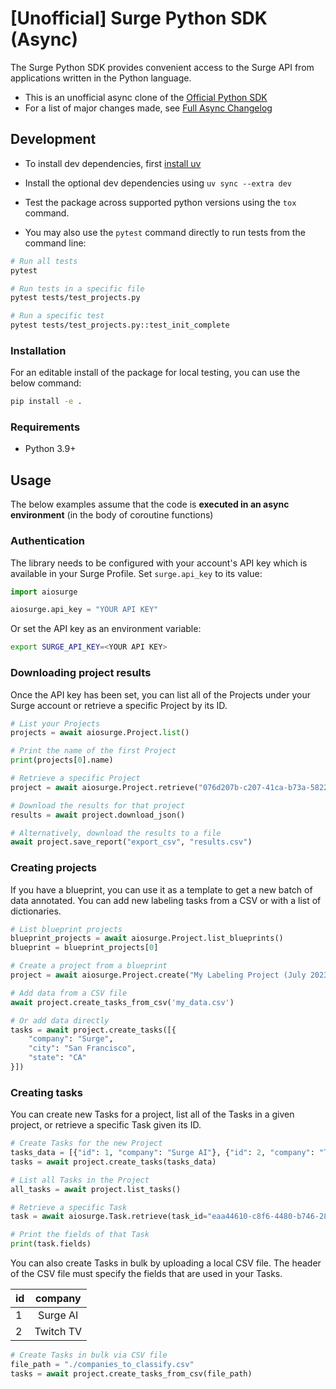 # [Unofficial] Surge Python SDK (Async)

The Surge Python SDK provides convenient access to the Surge API from applications written in the Python language.

- This is an unofficial async clone of the [Official Python SDK](https://github.com/surge-ai/surge-python)
- For a list of major changes made, see [Full Async Changelog](./asyncio_conversion.md)

## Development

- To install dev dependencies, first [install uv](https://docs.astral.sh/uv/getting-started/installation/)
- Install the optional dev dependencies using `uv sync --extra dev`
- Test the package across supported python versions using the `tox` command.

- You may also use the `pytest` command directly to run tests from the command line:

```bash
# Run all tests
pytest

# Run tests in a specific file
pytest tests/test_projects.py

# Run a specific test
pytest tests/test_projects.py::test_init_complete
```

### Installation

For an editable install of the package for local testing, you can use the below command:

```bash
pip install -e .
```

### Requirements

* Python 3.9+

## Usage

The below examples assume that the code is **executed in an async environment** (in the body of coroutine functions)

### Authentication

The library needs to be configured with your account's API key which is available in your Surge Profile. Set
`surge.api_key` to its value:

```python
import aiosurge

aiosurge.api_key = "YOUR API KEY"
```

Or set the API key as an environment variable:

```bash
export SURGE_API_KEY=<YOUR API KEY>
```

### Downloading project results

Once the API key has been set, you can list all of the Projects under your Surge account or retrieve a specific Project
by its ID.

```python
# List your Projects
projects = await aiosurge.Project.list()

# Print the name of the first Project
print(projects[0].name)

# Retrieve a specific Project
project = await aiosurge.Project.retrieve("076d207b-c207-41ca-b73a-5822fe2248ab")

# Download the results for that project
results = await project.download_json()

# Alternatively, download the results to a file
await project.save_report("export_csv", "results.csv")
```

### Creating projects

If you have a blueprint, you can use it as a template to get a new batch of data annotated.
You can add new labeling tasks from a CSV or with a list of dictionaries.

```python
# List blueprint projects
blueprint_projects = await aiosurge.Project.list_blueprints()
blueprint = blueprint_projects[0]

# Create a project from a blueprint
project = await aiosurge.Project.create("My Labeling Project (July 2023 Batch)", template_id=blueprint.id)

# Add data from a CSV file
await project.create_tasks_from_csv('my_data.csv')

# Or add data directly
tasks = await project.create_tasks([{
    "company": "Surge",
    "city": "San Francisco",
    "state": "CA"
}])
```

### Creating tasks

You can create new Tasks for a project, list all of the Tasks in a given project, or retrieve a specific Task given its
ID.

```python
# Create Tasks for the new Project
tasks_data = [{"id": 1, "company": "Surge AI"}, {"id": 2, "company": "Twitch TV"}]
tasks = await project.create_tasks(tasks_data)

# List all Tasks in the Project
all_tasks = await project.list_tasks()

# Retrieve a specific Task
task = await aiosurge.Task.retrieve(task_id="eaa44610-c8f6-4480-b746-28b6c8defd4d")

# Print the fields of that Task
print(task.fields)
```

You can also create Tasks in bulk by uploading a local CSV file. The header of the CSV file must specify the fields that
are used in your Tasks.

| id |  company  |
|:---|:---------:|
| 1  | Surge AI  |
| 2  | Twitch TV |

```python
# Create Tasks in bulk via CSV file
file_path = "./companies_to_classify.csv"
tasks = await project.create_tasks_from_csv(file_path)
```
